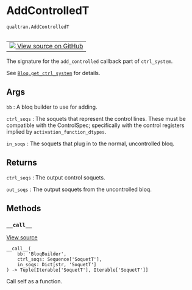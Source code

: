 # AddControlledT
`qualtran.AddControlledT`


<table class="tfo-notebook-buttons tfo-api nocontent" align="left">
<td>
  <a target="_blank" href="https://github.com/quantumlib/Qualtran/blob/main/qualtran/_infra/controlled.py#L321-L340">
    <img src="https://www.tensorflow.org/images/GitHub-Mark-32px.png" />
    View source on GitHub
  </a>
</td>
</table>



The signature for the `add_controlled` callback part of `ctrl_system`.

<!-- Placeholder for "Used in" -->

See <a href="../qualtran/Bloq.html#get_ctrl_system"><code>Bloq.get_ctrl_system</code></a> for details.

<h2 class="add-link">Args</h2>

`bb`<a id="bb"></a>
: A bloq builder to use for adding.

`ctrl_soqs`<a id="ctrl_soqs"></a>
: The soquets that represent the control lines. These must be compatible with
  the ControlSpec; specifically with the control registers implied
  by `activation_function_dtypes`.

`in_soqs`<a id="in_soqs"></a>
: The soquets that plug in to the normal, uncontrolled bloq.




<h2 class="add-link">Returns</h2>

`ctrl_soqs`<a id="ctrl_soqs"></a>
: The output control soquets.

`out_soqs`<a id="out_soqs"></a>
: The output soquets from the uncontrolled bloq.




## Methods

<h3 id="__call__"><code>__call__</code></h3>

<a target="_blank" class="external" href="https://github.com/quantumlib/Qualtran/blob/main/qualtran/_infra/controlled.py#L338-L340">View source</a>

<pre class="devsite-click-to-copy prettyprint lang-py tfo-signature-link">
<code>__call__(
    bb: 'BloqBuilder',
    ctrl_soqs: Sequence['SoquetT'],
    in_soqs: Dict[str, 'SoquetT']
) -> Tuple[Iterable['SoquetT'], Iterable['SoquetT']]
</code></pre>

Call self as a function.




